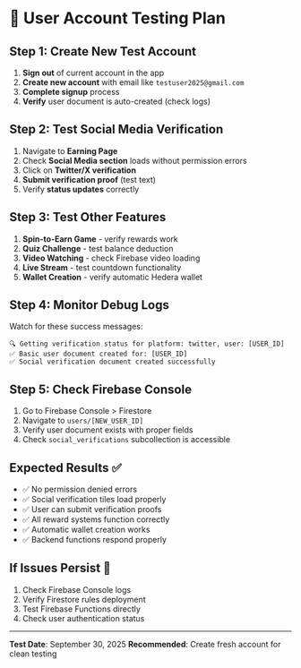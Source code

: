 # 🧪 User Account Testing Plan

## Step 1: Create New Test Account
1. **Sign out** of current account in the app
2. **Create new account** with email like `testuser2025@gmail.com`
3. **Complete signup** process
4. **Verify** user document is auto-created (check logs)

## Step 2: Test Social Media Verification
1. Navigate to **Earning Page**
2. Check **Social Media section** loads without permission errors
3. Click on **Twitter/X verification**
4. **Submit verification proof** (test text)
5. Verify **status updates** correctly

## Step 3: Test Other Features
1. **Spin-to-Earn Game** - verify rewards work
2. **Quiz Challenge** - test balance deduction
3. **Video Watching** - check Firebase video loading
4. **Live Stream** - test countdown functionality
5. **Wallet Creation** - verify automatic Hedera wallet

## Step 4: Monitor Debug Logs
Watch for these success messages:
```
🔍 Getting verification status for platform: twitter, user: [USER_ID]
✅ Basic user document created for: [USER_ID]
✅ Social verification document created successfully
```

## Step 5: Check Firebase Console
1. Go to Firebase Console > Firestore
2. Navigate to `users/[NEW_USER_ID]`
3. Verify user document exists with proper fields
4. Check `social_verifications` subcollection is accessible

## Expected Results ✅
- ✅ No permission denied errors
- ✅ Social verification tiles load properly
- ✅ User can submit verification proofs
- ✅ All reward systems function correctly
- ✅ Automatic wallet creation works
- ✅ Backend functions respond properly

## If Issues Persist 🔧
1. Check Firebase Console logs
2. Verify Firestore rules deployment
3. Test Firebase Functions directly
4. Check user authentication status

---
**Test Date**: September 30, 2025
**Recommended**: Create fresh account for clean testing
